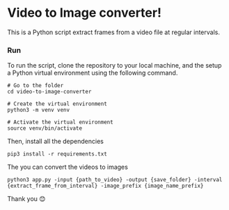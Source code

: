 # Video to Image converter!

This is a Python script extract frames from a video file at regular intervals.

### Run

To run the script, clone the repository to your local machine, and the setup a Python virtual environment using the following command.

```
# Go to the folder
cd video-to-image-converter

# Create the virtual environment
python3 -m venv venv

# Activate the virtual environment
source venv/bin/activate
```

Then, install all the dependencies

```
pip3 install -r requirements.txt
```

The you can convert the videos to images

```
python3 app.py -input {path_to_video} -output {save_folder} -interval {extract_frame_from_interval} -image_prefix {image_name_prefix}
```

Thank you 😊
